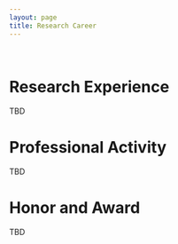 ```yaml
---
layout: page
title: Research Career
---
```


<br/>


# Research Experience
TBD

# Professional Activity

TBD

# Honor and Award

TBD
